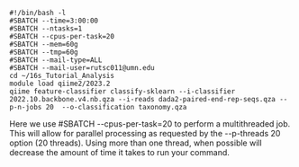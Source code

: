 ```
#!/bin/bash -l
#SBATCH --time=3:00:00
#SBATCH --ntasks=1
#SBATCH --cpus-per-task=20
#SBATCH --mem=60g
#SBATCH --tmp=60g
#SBATCH --mail-type=ALL
#SBATCH --mail-user=rutsc011@umn.edu
cd ~/16s_Tutorial_Analysis
module load qiime2/2023.2
qiime feature-classifier classify-sklearn --i-classifier 2022.10.backbone.v4.nb.qza --i-reads dada2-paired-end-rep-seqs.qza --p-n-jobs 20  --o-classification taxonomy.qza
```
Here we use #SBATCH --cpus-per-task=20 to perform a multithreaded job. This will allow for parallel processing as requested by the --p-threads 20 option (20 threads). Using more than one thread, when possible will decrease the amount of time it takes to run your command.
